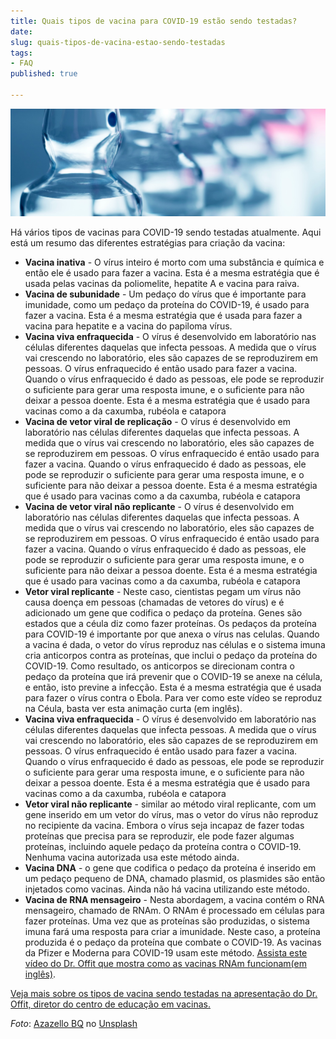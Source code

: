 ```yaml
---
title: Quais tipos de vacina para COVID-19 estão sendo testadas?
date: 
slug: quais-tipos-de-vacina-estao-sendo-testadas
tags:
- FAQ
published: true

---
```

![](/vaccines-types.jpg)

Há vários tipos de vacinas para COVID-19 sendo testadas atualmente. Aqui está um resumo das diferentes estratégias para criação da vacina:

* **Vacina inativa** - O vírus inteiro é morto com uma substância e química e então ele é usado para fazer a vacina. Esta é a mesma estratégia que é usada pelas vacinas da poliomelite, hepatite A e vacina para raiva.
* **Vacina de subunidade** - Um pedaço do vírus que é importante para imunidade, como um pedaço da proteína do COVID-19, é usado para fazer a vacina. Esta é a mesma estratégia que é usada para fazer a vacina para hepatite e a vacina do papiloma vírus.
* **Vacina viva enfraquecida** - O vírus é desenvolvido em laboratório nas células diferentes daquelas que infecta pessoas. A medida que o vírus vai crescendo no laboratório, eles são capazes de se reproduzirem em pessoas. O vírus enfraquecido é então usado para fazer a vacina. Quando o vírus enfraquecido é dado as pessoas, ele pode se reproduzir o suficiente para gerar uma resposta imune, e o suficiente para não deixar a pessoa doente. Esta é a mesma estratégia que é usado para vacinas como a da caxumba, rubéola e catapora
* **Vacina de vetor viral de replicação** - O vírus é desenvolvido em laboratório nas células diferentes daquelas que infecta pessoas. A medida que o vírus vai crescendo no laboratório, eles são capazes de se reproduzirem em pessoas. O vírus enfraquecido é então usado para fazer a vacina. Quando o vírus enfraquecido é dado as pessoas, ele pode se reproduzir o suficiente para gerar uma resposta imune, e o suficiente para não deixar a pessoa doente. Esta é a mesma estratégia que é usado para vacinas como a da caxumba, rubéola e catapora
* **Vacina de vetor viral não replicante** - O vírus é desenvolvido em laboratório nas células diferentes daquelas que infecta pessoas. A medida que o vírus vai crescendo no laboratório, eles são capazes de se reproduzirem em pessoas. O vírus enfraquecido é então usado para fazer a vacina. Quando o vírus enfraquecido é dado as pessoas, ele pode se reproduzir o suficiente para gerar uma resposta imune, e o suficiente para não deixar a pessoa doente. Esta é a mesma estratégia que é usado para vacinas como a da caxumba, rubéola e catapora
* **Vetor viral replicante** - Neste caso, cientistas pegam um vírus não causa doença em pessoas (chamadas de vetores do vírus) e é adicionado um gene que codifica o pedaço da proteína. Genes são estados que a céula diz como fazer proteínas. Os pedaços da proteína para COVID-19 é importante por que anexa o vírus nas celulas. Quando a vacina é dada, o vetor do vírus reproduz nas células e o sistema imuna cria anticorpos contra as proteínas, que inclui o pedaço da proteína do COVID-19. Como resultado, os anticorpos se direcionam contra o pedaço da proteína que irá prevenir que o COVID-19 se anexe na célula, e então, isto previne a infecção. Esta é a mesma estratégia que é usada para fazer o vírus contra o Ebola. Para ver como este vídeo se reproduz na Céula, basta ver esta animação curta (em inglês).
* **Vacina viva enfraquecida** - O vírus é desenvolvido em laboratório nas células diferentes daquelas que infecta pessoas. A medida que o vírus vai crescendo no laboratório, eles são capazes de se reproduzirem em pessoas. O vírus enfraquecido é então usado para fazer a vacina. Quando o vírus enfraquecido é dado as pessoas, ele pode se reproduzir o suficiente para gerar uma resposta imune, e o suficiente para não deixar a pessoa doente. Esta é a mesma estratégia que é usado para vacinas como a da caxumba, rubéola e catapora
* **Vetor viral não replicante** - similar ao método viral replicante, com um gene inserido em um vetor do vírus, mas o vetor do vírus não reproduz no recipiente da vacina. Embora o vírus seja incapaz de fazer todas proteínas que precisa para se reproduzir, ele pode fazer algumas proteínas, incluindo aquele pedaço da proteína contra o COVID-19. Nenhuma vacina autorizada usa este método ainda.
* **Vacina DNA** - o gene que codifica o pedaço da proteína é inserido em um pedaço pequeno de DNA, chamado plasmid, os plasmides são então injetados como vacinas. Ainda não há vacina utilizando este método.
* **Vacina de RNA mensageiro** - Nesta abordagem, a vacina contém o RNA mensageiro, chamado de RNAm. O RNAm é processado em células para fazer proteínas. Uma vez que as proteínas são produzidas, o sistema imuna fará uma resposta para criar a imunidade. Neste caso, a proteína produzida é o pedaço da proteína que combate o COVID-19. As vacinas da Pfizer e Moderna para COVID-19 usam este método. [Assista este vídeo do Dr. Offit que mostra como as vacinas RNAm funcionam(em inglês)](https://www.chop.edu/centers-programs/vaccine-education-center/video/how-do-mrna-vaccines-work).

[Veja mais sobre os tipos de vacina sendo testadas na apresentação do Dr. Offit, diretor do centro de educação em vacinas.](https://globalmeet.webcasts.com/starthere.jsp?ei=1388582&tp_key=1fb508feed)

_Foto_: [Azazello BQ](https://unsplash.com/@azazellobq?utm_source=unsplash&utm_medium=referral&utm_content=creditCopyText) no [Unsplash](https://unsplash.com/s/photos/vaccines?utm_source=unsplash&utm_medium=referral&utm_content=creditCopyText)